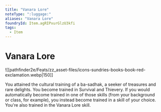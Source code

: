 ```yaml
---
title: "Vanara Lore"
noteType: ":luggage:"
aliases: "Vanara Lore"
foundryId: Item.agRIPxurGlzU3kfi
tags:
  - Item
---
```


# Vanara Lore
![[pathfinder2e/Feats/zz_asset-files/icons-sundries-books-book-red-exclamation.webp|150]]

You attained the cultural training of a ba-sadhak, a seeker of treasures and rare delights. You become trained in Survival and Thievery. If you would automatically become trained in one of those skills (from your background or class, for example), you instead become trained in a skill of your choice. You're also trained in the Vanara Lore skill.
